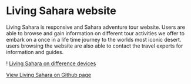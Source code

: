 # Living Sahara website
Living Sahara is responsive and Sahara adventure tour website. Users are able to browse and gain information on different tour activities we offer to embark on a once in a life time journey to the worlds most iconic desert. users browsing the website are also able to contact the travel experts for information and guides.  

 ! [Living Sahara on difference devices](documentation/responsive-image.png) 

 [View Living Sahara on Github page](https://riipon1.github.io/living-sahara/)







